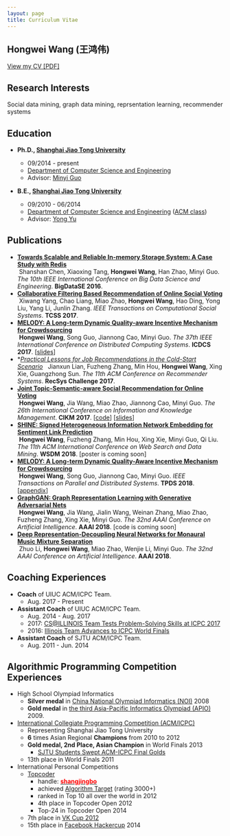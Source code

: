 ```yaml
---
layout: page
title: Curriculum Vitae
---
```


## Hongwei Wang (王鸿伟)

[View my CV [PDF]](https://hwwang55.github.io/files/hongweiwang_cv.pdf)


## Research Interests

Social data mining, graph data mining, reprsentation learning, recommender systems


## Education

- **Ph.D., [Shanghai Jiao Tong University](http://en.sjtu.edu.cn)**
  * 09/2014 - present
  * [Department of Computer Science and Engineering](http://www.cs.sjtu.edu.cn/en/)
  * Advisor: [Minyi Guo](http://www.cs.sjtu.edu.cn/~guo-my/)
  
- **B.E., [Shanghai Jiao Tong University](http://en.sjtu.edu.cn)**
  * 09/2010 - 06/2014
  * [Department of Computer Science and Engineering](http://www.cs.sjtu.edu.cn/en/) ([ACM class](https://acm.sjtu.edu.cn/home))
  * Advisor: [Yong Yu](http://apex.sjtu.edu.cn/members/yyu)


## Publications

- **[Towards Scalable and Reliable In-memory Storage System: A Case Study with Redis](https://hwwang55.github.io/files/2016-BigDataSE-redis.pdf)**  
  Shanshan Chen, Xiaoxing Tang, **Hongwei Wang**, Han Zhao, Minyi Guo. *The 10th IEEE International Conference on Big Data Science and Engineering*. **BigDataSE 2016**.
- **[Collaborative Filtering Based Recommendation of Online Social Voting](https://hwwang55.github.io/files/2017-TCSS-voting.pdf)**  
  Xiwang Yang, Chao Liang, Miao Zhao, **Hongwei Wang**, Hao Ding, Yong Liu, Yang Li, Junlin Zhang. *IEEE Transactions on Computational Social Systems*. **TCSS 2017**.
- **[MELODY: A Long-term Dynamic Quality-aware Incentive Mechanism for Crowdsourcing](https://hwwang55.github.io/files/2017-ICDCS-MELODY.pdf)**  
  **Hongwei Wang**, Song Guo, Jiannong Cao, Minyi Guo. *The 37th IEEE International Conference on Distributed Computing Systems*. **ICDCS 2017**. [[slides](https://hwwang55.github.io/files/2017-ICDCS-MELODY-slides.pdf)]  
- **[Practical Lessons for Job Recommendations in the Cold-Start Scenario](https://hwwang55.github.io/files/2017-RecSys-job.pdf)* 
  Jianxun Lian, Fuzheng Zhang, Min Hou, **Hongwei Wang**, Xing Xie, Guangzhong Sun. *The 11th ACM Conference on Recommender Systems*. **RecSys Challenge 2017**.
- **[Joint Topic-Semantic-aware Social Recommendation for Online Voting](https://hwwang55.github.io/files/2017-CIKM-JTSMF.pdf)**  
  **Hongwei Wang**, Jia Wang, Miao Zhao, Jiannong Cao, Minyi Guo. *The 26th International Conference on Information and Knowledge Management*. **CIKM 2017**. [[code](https://github.com/hwwang55/JTS-MF)] [[slides](https://hwwang55.github.io/files/2017-CIKM-JTSMF-slides.pdf)]
- **[SHINE: Signed Heterogeneous Information Network Embedding for Sentiment Link Prediction](https://hwwang55.github.io/files/2018-WSDM-SHINE.pdf)**  
  **Hongwei Wang**, Fuzheng Zhang, Min Hou, Xing Xie, Minyi Guo, Qi Liu. *The 11th ACM International Conference on Web Search and Data Mining*. **WSDM 2018**. [poster is coming soon]
- **[MELODY: A Long-term Dynamic Quality-Aware Incentive Mechanism for Crowdsourcing](https://hwwang55.github.io/files/2018-TPDS-MELODY.pdf)**  
  **Hongwei Wang**, Song Guo, Jiannong Cao, Minyi Guo. *IEEE Transactions on Parallel and Distributed Systems*. **TPDS 2018**. [[appendix](https://hwwang55.github.io/files/2018-TPDS-MELODY-appendix.pdf)]
- **[GraphGAN: Graph Representation Learning with Generative Adversarial Nets](https://hwwang55.github.io/files/2018-AAAI-GraphGAN.pdf)**  
  **Hongwei Wang**, Jia Wang, Jialin Wang, Weinan Zhang, Miao Zhao, Fuzheng Zhang, Xing Xie, Minyi Guo. *The 32nd AAAI Conference on Artificial Intelligence*. **AAAI 2018**. [code is coming soon]
- **[Deep Representation-Decoupling Neural Networks for Monaural Music Mixture Separation](https://hwwang55.github.io/files/2018-AAAI-DRDNN.pdf)**  
  Zhuo Li, **Hongwei Wang**, Miao Zhao, Wenjie Li, Minyi Guo. *The 32nd AAAI Conference on Artificial Intelligence*. **AAAI 2018**.
  

## Coaching Experiences

- **Coach** of UIUC ACM/ICPC Team.
    * Aug. 2017 - Present
- **Assistant Coach** of UIUC ACM/ICPC Team.
    * Aug. 2014 - Aug. 2017
    * 2017: [CS@ILLINOIS Team Tests Problem-Solving Skills at ICPC 2017](http://cs.illinois.edu/news/cs-illinois-team-tests-problem-solving-skills-icpc-2017)
    * 2016: [Illinois Team Advances to ICPC World Finals](https://cs.illinois.edu/news/illinois-team-advances-icpc-world-finals)
- **Assistant Coach** of SJTU ACM/ICPC Team.
    * Aug. 2011 - Jun. 2014

## Algorithmic Programming Competition Experiences

- High School Olympiad Informatics
  * **Silver medal** in [China National Olympiad Informatics (NOI)](https://en.wikipedia.org/wiki/National_Olympiad_in_Informatics,_China) 2008
  * **Gold medal** in [the third Asia-Pacific Informatics Olympiad (APIO)](http://apio-olympiad.org/2009/results.html) 2009.
- [International Collegiate Programming Competition (ACM/ICPC)](https://icpc.baylor.edu/)
  * Representing Shanghai Jiao Tong University
  * **6** times Asian Regional **Champions** from 2010 to 2012
  * **Gold medal, 2nd Place, Asian Champion** in World Finals 2013
    * [SJTU Students Swept ACM-ICPC Final Golds](http://en.sjtu.edu.cn/news/sjtu-students-swept-acm-icpc-final-golds/)
  * 13th place in World Finals 2011
- International Personal Competitions
  * [Topcoder](https://www.topcoder.com/tc/)
    * handle: **[<span style="color:red">shangjingbo</span>](https://www.topcoder.com/members/shangjingbo/)**
    * achieved [Algorithm Target](https://www.quora.com/What-is-it-like-to-be-a-target-coder-in-Topcoder) (rating 3000+)
    * ranked in Top 10 all over the world in 2012
    * 4th place in Topcoder Open 2012
    * Top-24 in Topcoder Open 2014
  * 7th place in [VK Cup 2012](http://codeforces.com/blog/entry/4885)
  * 15th place in [Facebook Hackercup](https://en.wikipedia.org/wiki/Facebook_Hacker_Cup) 2014
